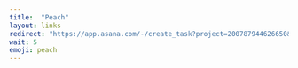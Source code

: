 ```yaml
---
title:  "Peach"
layout: links
redirect: "https://app.asana.com/-/create_task?project=200787944626650&name=peach&description=Added%20from%20shortlink"
wait: 5
emoji: peach
---
```



